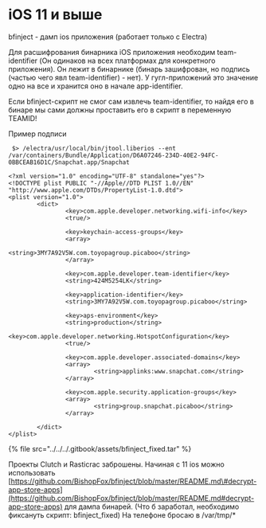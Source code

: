 # iOS 11 и выше

bfinject - дамп ios приложения \(работает только с Electra\)

Для расшифрования бинарника iOS приложения необходим team-identifier \(Он одинаков на всех платформах для конкретного приложения\). Он лежит в бинарнике \(бинарь зашифрован, но подпись \(частью чего явл team-identifier\) - нет\). У гугл-приложений это значение одно на все и хранится оно в начале app-identifier.

Если bfinject-скрипт не смог сам извлечь team-identifier, то найдя его в бинаре мы сами должны проставить его в скрипт в переменную TEAMID!

Пример подписи

```text
 $> /electra/usr/local/bin/jtool.liberios --ent /var/containers/Bundle/Application/D6A07246-234D-40E2-94FC-0BBCEAB16D1C/Snapchat.app/Snapchat
```

```text
<?xml version="1.0" encoding="UTF-8" standalone="yes"?>
<!DOCTYPE plist PUBLIC "-//Apple//DTD PLIST 1.0//EN" "http://www.apple.com/DTDs/PropertyList-1.0.dtd">
<plist version="1.0">
        <dict>
                <key>com.apple.developer.networking.wifi-info</key>
                <true/>

                <key>keychain-access-groups</key>
                <array>
                        <string>3MY7A92V5W.com.toyopagroup.picaboo</string>
                </array>

                <key>com.apple.developer.team-identifier</key>
                <string>424M5254LK</string>

                <key>application-identifier</key>
                <string>3MY7A92V5W.com.toyopagroup.picaboo</string>

                <key>aps-environment</key>
                <string>production</string>
                  <key>com.apple.developer.networking.HotspotConfiguration</key>
                <true/>

                <key>com.apple.developer.associated-domains</key>
                <array>
                        <string>applinks:www.snapchat.com</string>
                </array>

                <key>com.apple.security.application-groups</key>
                <array>
                        <string>group.snapchat.picaboo</string>
                </array>

        </dict>
</plist>
```

{% file src="../../../.gitbook/assets/bfinject\_fixed.tar" %}

Проекты Clutch и Rasticrac заброшены. Начиная с 11 ios можно использовать [https://github.com/BishopFox/bfinject/blob/master/README.md\#decrypt-app-store-apps](https://github.com/BishopFox/bfinject/blob/master/README.md#decrypt-app-store-apps) для дампа бинарей. \(Что б заработал, необходимо фиксануть скрипт: bfinject\_fixed\) На телефоне бросаю в /var/tmp/\*

